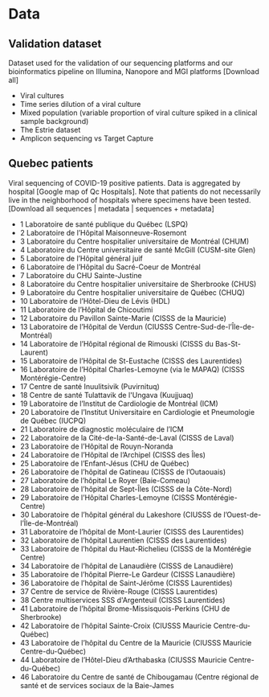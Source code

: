 
# Data

## Validation dataset

Dataset used for the validation of our sequencing platforms and our bioinformatics pipeline on Illumina, Nanopore and MGI platforms [Download all]
<ul>
<li>Viral cultures</li>
<li>Time series dilution of a viral culture</li>
<li>Mixed population (variable proportion of viral culture spiked in a clinical sample background)</li>
<li>The Estrie dataset</li>
<li>Amplicon sequencing vs Target Capture
</ul>

## Quebec patients
Viral sequencing of COVID-19 positive patients. Data is aggregated by hospital [Google map of Qc Hospitals]. Note that patients do not necessarily live in the neighborhood of hospitals where specimens have been tested. [Download all sequences | metadata | sequences + metadata]

 - 1 Laboratoire de santé publique du Québec (LSPQ)
 - 2 Laboratoire de l’Hôpital Maisonneuve-Rosemont
 - 3 Laboratoire du Centre hospitalier universitaire de Montréal (CHUM)
 - 4 Laboratoire du Centre universitaire de santé McGill (CUSM-site Glen)
 - 5 Laboratoire de l’Hôpital général juif
 - 6 Laboratoire de l’Hôpital du Sacré-Coeur de Montréal
 - 7 Laboratoire du CHU Sainte-Justine
 - 8 Laboratoire du Centre hospitalier universitaire de Sherbrooke (CHUS)
 - 9 Laboratoire du Centre hospitalier universitaire de Québec (CHUQ)
 - 10 Laboratoire de l’Hôtel-Dieu de Lévis (HDL)
 - 11 Laboratoire de l’Hôpital de Chicoutimi
 - 12 Laboratoire du Pavillon Sainte-Marie (CISSS de la Mauricie)
 - 13 Laboratoire de l’Hôpital de Verdun (CIUSSS Centre-Sud-de-l’Île-de-Montréal)
 - 14 Laboratoire de l’Hôpital régional de Rimouski (CISSS du Bas-St-Laurent)
 - 15 Laboratoire de l’Hôpital de St-Eustache (CISSS des Laurentides)
 - 16 Laboratoire de l’Hôpital Charles-Lemoyne (via le MAPAQ) (CISSS Montérégie-Centre)
 - 17 Centre de santé Inuulitsivik (Puvirnituq)
 - 18 Centre de santé Tulattavik de l'Ungava (Kuujjuaq)
 - 19 Laboratoire de l’Institut de Cardiologie de Montréal (ICM)
 - 20 Laboratoire de l’Institut Universitaire en Cardiologie et Pneumologie de Québec (IUCPQ)
 - 21 Laboratoire de diagnostic moléculaire de l’ICM
 - 22 Laboratoire de la Cité-de-la-Santé-de-Laval (CISSS de Laval)
 - 23 Laboratoire de l’Hôpital de Rouyn-Noranda
 - 24 Laboratoire de l’Hôpital de l’Archipel (CISSS des Îles)
 - 25 Laboratoire de l’Enfant-Jésus (CHU de Québec)
 - 26 Laboratoire de l’hôpital de Gatineau (CISSS de l’Outaouais)
 - 27 Laboratoire de l’hôpital Le Royer (Baie-Comeau)
 - 28 Laboratoire de l’hôpital de Sept-Îles (CISSS de la Côte-Nord)
 - 29 Laboratoire de l’Hôpital Charles-Lemoyne (CISSS Montérégie-Centre)
 - 30 Laboratoire de l’hôpital général du Lakeshore (CIUSSS de l’Ouest-de-l’Île-de-Montréal)
 - 31 Laboratoire de l’hôpital de Mont-Laurier (CISSS des Laurentides)
 - 32 Laboratoire de l’hôpital Laurentien (CISSS des Laurentides)
 - 33 Laboratoire de l’hôpital du Haut-Richelieu (CISSS de la Montérégie Centre)
 - 34 Laboratoire de l’hôpital de Lanaudière (CISSS de Lanaudière)
 - 35 Laboratoire de l’hôpital Pierre-Le Gardeur (CISSS Lanaudière)
 - 36 Laboratoire de l’hôpital de Saint-Jérôme (CISSS Laurentides)
 - 37 Centre de service de Rivière-Rouge (CISSS Laurentides)
 - 38 Centre multiservices SSS d'Argenteuil (CISSS Laurentides)
 - 41 Laboratoire de l’hôpital Brome-Missisquois-Perkins (CHU de Sherbrooke)
 - 42 Laboratoire de l’hôpital Sainte-Croix (CIUSSS Mauricie Centre-du-Québec)
 - 43 Laboratoire de l’hôpital du Centre de la Mauricie (CIUSSS Mauricie Centre-du-Québec)
 - 44 Laboratoire de l’Hôtel-Dieu d’Arthabaska (CIUSSS Mauricie Centre-du-Québec)
 - 46 Laboratoire du Centre de santé de Chibougamau (Centre régional de santé et de services sociaux de la Baie-James






